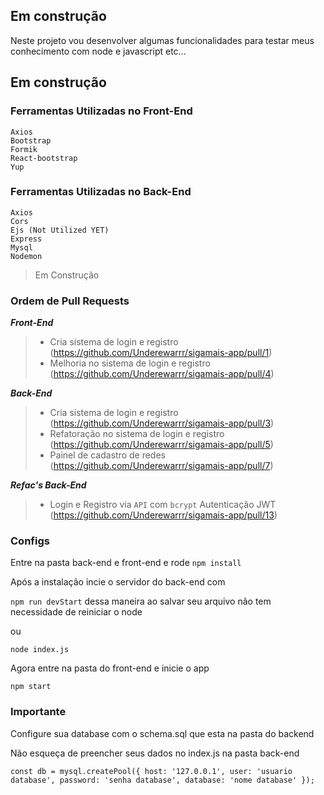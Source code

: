 ## Em construção
Neste projeto vou desenvolver algumas funcionalidades para testar meus conhecimento com node e javascript etc...

## Em construção

### Ferramentas Utilizadas no Front-End
    Axios
    Bootstrap
    Formik
    React-bootstrap 
    Yup 
### Ferramentas Utilizadas no Back-End
    Axios
    Cors
    Ejs (Not Utilized YET)
    Express
    Mysql
    Nodemon

> Em Construção

### Ordem de Pull Requests
 ***Front-End*** 
> - Cria sistema de login e registro (https://github.com/Underewarrr/sigamais-app/pull/1)
> - Melhoria no sistema de login e registro (https://github.com/Underewarrr/sigamais-app/pull/4)
> 
 ***Back-End***
> - Cria sistema de login e registro (https://github.com/Underewarrr/sigamais-app/pull/3)
> - Refatoração no sistema de login e registro (https://github.com/Underewarrr/sigamais-app/pull/5)
> - Painel de cadastro de redes (https://github.com/Underewarrr/sigamais-app/pull/7)

 ***Refac's Back-End***
> - Login e Registro via `API` com `bcrypt` Autenticação JWT (https://github.com/Underewarrr/sigamais-app/pull/13)

### Configs

Entre na pasta back-end e front-end e rode `npm install`

Após a instalação incie o servidor do back-end com

`npm run devStart` dessa maneira ao salvar seu arquivo não tem necessidade de reiniciar o node

ou 

`node index.js`

Agora entre na pasta do front-end e inicie o app

`npm start`
### Importante
Configure sua database com o schema.sql que esta na pasta do backend

Não esqueça de preencher seus dados no index.js na pasta back-end

`const db = mysql.createPool({
    host: '127.0.0.1',
    user: 'usuario database',
    password: 'senha database',
    database: 'nome database'
});`
